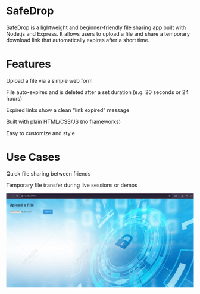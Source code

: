 # SafeDrop
SafeDrop is a lightweight and beginner-friendly file sharing app built with Node.js and Express. It allows users to upload a file and share a temporary download link that automatically expires after a short time.

# Features
 Upload a file via a simple web form

 File auto-expires and is deleted after a set duration (e.g. 20 seconds or 24 hours)

 Expired links show a clean “link expired” message

 Built with plain HTML/CSS/JS (no frameworks)

 Easy to customize and style

# Use Cases
Quick file sharing between friends

Temporary file transfer during live sessions or demos

![Screenshot](results/Index.png)


